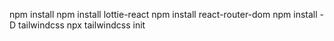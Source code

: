 npm install
npm install lottie-react
npm install react-router-dom
npm install -D tailwindcss
npx tailwindcss init

